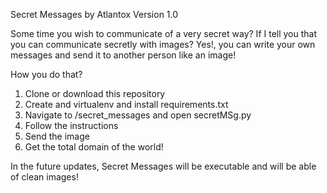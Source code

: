 Secret Messages by Atlantox
Version 1.0


Some time you wish to communicate of a very secret way? If I tell you that you can communicate secretly with images?
Yes!, you can write your own messages and send it to another person like an image!

How you do that?
1. Clone or download this repository
2. Create and virtualenv and install requirements.txt
3. Navigate to /secret_messages and open secretMSg.py
4. Follow the instructions
5. Send the image
6. Get the total domain of the world!

In the future updates, Secret Messages will be executable and will be able of clean images!